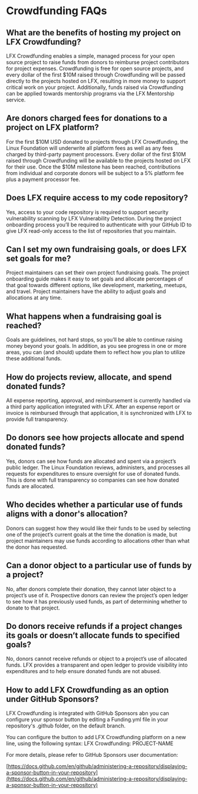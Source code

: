 # Crowdfunding FAQs

## What are the benefits of hosting my project on LFX Crowdfunding? <a id="FundingFAQs-WhatarethebenefitsofhostingmyprojectonCommunityBridgeFunding?"></a>

LFX Crowdfunding enables a simple, managed process for your open source project to raise funds from donors to reimburse project contributors for project expenses. Crowdfunding is free for open source projects, and every dollar of the first $10M raised through Crowdfunding will be passed directly to the projects hosted on LFX, resulting in more money to support critical work on your project. Additionally, funds raised via Crowdfunding can be applied towards mentorship programs via the LFX Mentorship service.

## Are donors charged fees for donations to a project on LFX platform? <a id="FundingFAQs-AredonorschargedfeesfordonationstoaprojectonCommunityBridge?"></a>

For the first $10M USD donated to projects through LFX Crowdfunding, the Linux Foundation will underwrite all platform fees as well as any fees charged by third-party payment processors. Every dollar of the first $10M raised through Crowdfunding will be available to the projects hosted on LFX for their use. Once the $10M milestone has been reached, contributions from individual and corporate donors will be subject to a 5% platform fee plus a payment processor fee.

## Does LFX require access to my code repository? <a id="FundingFAQs-DoesCommunityBridgerequireaccesstomycoderepository?"></a>

Yes, access to your code repository is required to support security vulnerability scanning by LFX Vulnerability Detection. During the project onboarding process you’ll be required to authenticate with your GitHub ID to give LFX read-only access to the list of repositories that you maintain.

## Can I set my own fundraising goals, or does LFX set goals for me? <a id="FundingFAQs-CanIsetmyownfundraisinggoals,ordoesCommunityBridgesetgoalsforme?"></a>

Project maintainers can set their own project fundraising goals. The project onboarding guide makes it easy to set goals and allocate percentages of that goal towards different options, like development, marketing, meetups, and travel. Project maintainers have the ability to adjust goals and allocations at any time.

## What happens when a fundraising goal is reached? <a id="FundingFAQs-Whathappenswhenafundraisinggoalisreached?"></a>

Goals are guidelines, not hard stops, so you’ll be able to continue raising money beyond your goals. In addition, as you see progress in one or more areas, you can \(and should\) update them to reflect how you plan to utilize these additional funds.

## How do projects review, allocate, and spend donated funds? <a id="FundingFAQs-Howdoprojectsreview,allocate,andspenddonatedfunds?"></a>

All expense reporting, approval, and reimbursement is currently handled via a third party application integrated with LFX. After an expense report or invoice is reimbursed through that application, it is synchronized with LFX to provide full transparency.

## Do donors see how projects allocate and spend donated funds? <a id="FundingFAQs-Dodonorsseehowprojectsallocateandspenddonatedfunds?"></a>

Yes, donors can see how funds are allocated and spent via a project’s public ledger. The Linux Foundation reviews, administers, and processes all requests for expenditures to ensure oversight for use of donated funds. This is done with full transparency so companies can see how donated funds are allocated.

## Who decides whether a particular use of funds aligns with a donor's allocation? <a id="FundingFAQs-Whodecideswhetheraparticularuseoffundsalignswithadonor&apos;sallocation?"></a>

Donors can suggest how they would like their funds to be used by selecting one of the project’s current goals at the time the donation is made, but project maintainers may use funds according to allocations other than what the donor has requested.

## Can a donor object to a particular use of funds by a project? <a id="FundingFAQs-Canadonorobjecttoaparticularuseoffundsbyaproject?"></a>

No, after donors complete their donation, they cannot later object to a project’s use of it. Prospective donors can review the project’s open ledger to see how it has previously used funds, as part of determining whether to donate to that project.

## Do donors receive refunds if a project changes its goals or doesn’t allocate funds to specified goals? <a id="FundingFAQs-Dodonorsreceiverefundsifaprojectchangesitsgoalsordoesn&#x2019;tallocatefundstospecifiedgoals?"></a>

No, donors cannot receive refunds or object to a project’s use of allocated funds. LFX provides a transparent and open ledger to provide visibility into expenditures and to help ensure donated funds are not abused.

## How to add LFX Crowdfunding as an option under GitHub Sponsors? <a id="FundingFAQs-Dodonorsreceiverefundsifaprojectchangesitsgoalsordoesn&#x2019;tallocatefundstospecifiedgoals?"></a>

LFX Crowdfunding is integrated with GitHub Sponsors abn you can configure your sponsor button by editing a Funding.yml file in your repository's .github folder, on the default branch. 

You can configure the button to add LFX Crowdfunding platform on a new line, using the following syntax: LFX Crowdfunding: PROJECT-NAME

For more details, please refer to GitHub Sponsors user documentation: 

[https://docs.github.com/en/github/administering-a-repository/displaying-a-sponsor-button-in-your-repository](https://docs.github.com/en/github/administering-a-repository/displaying-a-sponsor-button-in-your-repository)





